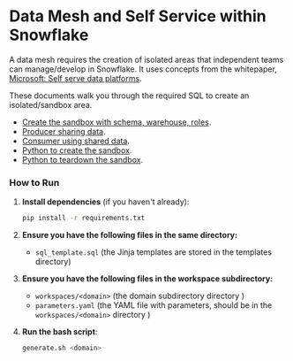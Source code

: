 # Data Mesh and Self Service within Snowflake

A data mesh requires the creation of isolated areas that independent teams can manage/develop in Snowflake. It uses concepts from the whitepaper, [Microsoft: Self serve data platforms](https://learn.microsoft.com/en-us/azure/cloud-adoption-framework/scenarios/cloud-scale-analytics/architectures/self-serve-data-platforms).

These documents walk you through the required SQL to create an isolated/sandbox area.

- [Create the sandbox with schema, warehouse, roles](docs/create_sandbox.md).
- [Producer sharing data](docs/share_producer.md).
- [Consumer using shared data](docs/share_consumer.md).
- [Python to create the sandbox](docs/python_generate.md).
- [Python to teardown the sandbox](docs/python_teardown.md).

### How to Run

1. **Install dependencies** (if you haven't already):
   ```bash
   pip install -r requirements.txt
   ```
2. **Ensure you have the following files in the same directory:**
   - `sql_template.sql` (the Jinja templates are stored in the templates directory)
   
2. **Ensure you have the following files in the workspace subdirectory:**
   - `workspaces/<domain>` (the domain subdirectory directory )
   - `parameters.yaml` (the YAML file with parameters, should be in the `workspaces/<domain>` directory )
   
3. **Run the bash script**:
   ```bash
   generate.sh <domain>
   ```
